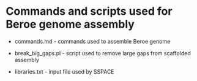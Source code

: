 # Commands and scripts used for Beroe genome assembly

* commands.md - commands used to assemble Beroe genome

* break_big_gaps.pl - script used to remove large gaps from scaffolded assembly

* libraries.txt - input file used by SSPACE
